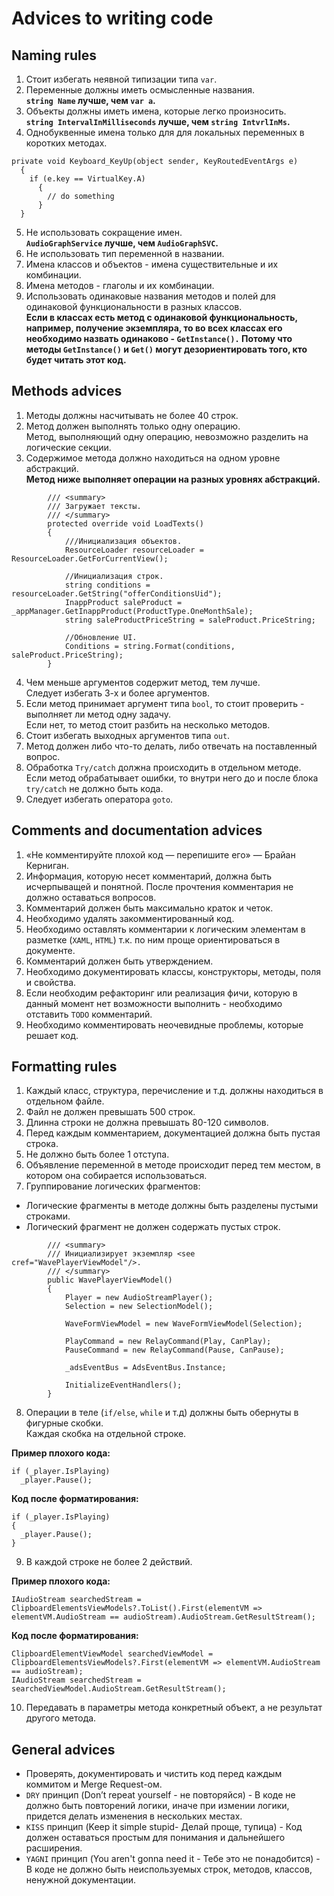 # Advices to writing code
## Naming rules
1) Стоит избегать неявной типизации типа ```var```.
2) Переменные должны иметь осмысленные названия.  
**```string Name``` лучше, чем ```var a```.**
3) Объекты должны иметь имена, которые легко произносить.  
**```string IntervalInMilliseconds``` лучше, чем ```string IntvrlInMs```.** 
4) Однобуквенные имена только для для локальных переменных в коротких методах.  
```
private void Keyboard_KeyUp(object sender, KeyRoutedEventArgs e)
  {
    if (e.key == VirtualKey.A)
      {
        // do something
      }
  }        
```
5) Не использовать сокращение имен.  
**```AudioGraphService``` лучше, чем ```AudioGraphSVC```.**
6) Не использовать тип переменной в названии.
7) Имена классов и объектов - имена существительные и их комбинации.  
8) Имена методов - глаголы и их комбинации.  
9) Использовать одинаковые названия методов и полей для одинаковой функциональности в разных классов.  
**Если в классах есть метод с одинаковой функциональность, например, получение экземпляра, то во всех классах его необходимо назвать одинаково - ```GetInstance().``` Потому что методы ```GetInstance()``` и ```Get()``` могут дезориентировать того, кто будет читать этот код.**
  
## Methods advices
1) Методы должны насчитывать не более 40 строк.
2) Метод должен выполнять только одну операцию.  
Метод, выполняющий одну операцию, невозможно разделить на логические секции.
3) Содержимое метода должно находиться на одном уровне абстракций.  
**Метод ниже выполняет операции на разных уровнях абстракций.**
``` 
        /// <summary>
        /// Загружает тексты.
        /// </summary>
        protected override void LoadTexts()
        {
            ///Инициализация объектов.
            ResourceLoader resourceLoader = ResourceLoader.GetForCurrentView();
            
            //Инициализация строк.
            string conditions = resourceLoader.GetString("offerConditionsUid");
            InappProduct saleProduct = _appManager.GetInappProduct(ProductType.OneMonthSale);
            string saleProductPriceString = saleProduct.PriceString;
            
            //Обновление UI.
            Conditions = string.Format(conditions, saleProduct.PriceString);
        }
```
4) Чем меньше аргументов содержит метод, тем лучше.  
Следует избегать 3-х и более аргументов.
5) Если метод принимает аргумент типа ```bool```, то стоит проверить - выполняет ли метод одну задачу.  
Если нет, то метод стоит разбить на несколько методов.
6) Стоит избегать выходных аргументов типа ```out```.
7) Метод должен либо что-то делать, либо отвечать на поставленный вопрос.
8) Обработка ```Try/catch``` должна происходить в отдельном методе.  
Если метод обрабатывает ошибки, то внутри него до и после блока ```try/catch``` не должно быть кода.
9) Следует избегать оператора ```goto```.

## Comments and documentation advices
1) «Не комментируйте плохой код — перепишите его» — Брайан Керниган.
2) Информация, которую несет комментарий, должна быть исчерпыващей и понятной.  После прочтения комментария не должно оставаться вопросов.
3) Комментарий должен быть максимально краток и четок.
4) Необходимо удалять закомментированный код.
5) Необходимо оставлять комментарии к логическим элементам в разметке (```XAML```, ```HTML```) т.к. по ним проще ориентироваться в документе.
6) Комментарий должен быть утверждением.
7) Необходимо документировать классы, конструкторы, методы, поля и свойства. 
8) Если необходим рефакторинг или реализация фичи, которую в данный момент нет возможности выполнить - необходимо отставить ```TODO``` комментарий.
9) Необходимо комментировать неочевидные проблемы, которые решает код.

## Formatting rules
1) Каждый класс, структура, перечисление и т.д. должны находиться в отдельном файле.
1) Файл не должен превышать 500 строк.
2) Длинна строки не должна превышать 80-120 символов.
4) Перед каждым комментарием, документацией должна быть пустая строка.
5) Не должно быть более 1 отступа.
6) Объявление переменной в методе происходит перед тем местом, в котором она собирается использоваться.
7) Группирование логических фрагментов: 
  - Логические фрагменты в методе должны быть разделены пустыми строками.  
  - Логический фрагмент не должен содержать пустых строк.
```
        /// <summary>
        /// Инициализирует экземпляр <see cref="WavePlayerViewModel"/>.
        /// </summary>
        public WavePlayerViewModel()
        {
            Player = new AudioStreamPlayer();
            Selection = new SelectionModel();

            WaveFormViewModel = new WaveFormViewModel(Selection);

            PlayCommand = new RelayCommand(Play, CanPlay);
            PauseCommand = new RelayCommand(Pause, CanPause);

            _adsEventBus = AdsEventBus.Instance;

            InitializeEventHandlers();
        }
```
8) Операции в теле (```if/else```, ```while``` и т.д) должны быть обернуты в фигурные скобки.  
Каждая скобка на отдельной строке.  

**Пример плохого кода:**
```
if (_player.IsPlaying)
  _player.Pause();
```
**Код после форматирования:**  
```
if (_player.IsPlaying)
{
  _player.Pause();
}
```
9) В каждой строке не более 2 действий.  

**Пример плохого кода:**
```
IAudioStream searchedStream = ClipboardElementsViewModels?.ToList().First(elementVM => elementVM.AudioStream == audioStream).AudioStream.GetResultStream();
```  
**Код после форматирования:**  
```
ClipboardElementViewModel searchedViewModel = ClipboardElementsViewModels?.First(elementVM => elementVM.AudioStream == audioStream);
IAudioStream searchedStream = searchedViewModel.AudioStream.GetResultStream();
```
10) Передавать в параметры метода конкретный объект, а не результат другого метода.

## General advices
- Проверять, документировать и чистить код перед каждым коммитом и Merge Request-ом.
- ```DRY``` принцип (Don’t repeat yourself - не повторяйся) - В коде не должно быть повторений логики, иначе при измении логики, придется делать изменения в нескольких местах.
- ```KISS``` принцип (Keep it simple stupid- Делай проще, тупица) - Код должен оставаться простым для понимания и дальнейшего раcширения.
- ```YAGNI``` принцип (You aren't gonna need it - Тебе это не понадобится) - В коде не должно быть неиспользуемых строк, методов, классов, ненужной документации.
